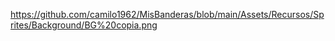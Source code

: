 https://github.com/camilo1962/MisBanderas/blob/main/Assets/Recursos/Sprites/Background/BG%20copia.png
